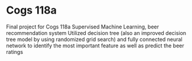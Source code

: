 # Cogs 118a
Final project for Cogs 118a Supervised Machine Learning, beer recommendation system
Utilized decision tree (also an improved decision tree model by using randomized grid search) and fully connected neural network to identify the most important feature as well as predict the beer ratings
